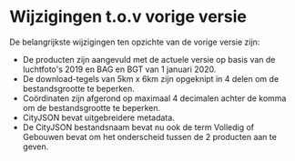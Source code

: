 # Wijzigingen t.o.v vorige versie

De belangrijkste wijzigingen ten opzichte van de vorige versie zijn:
-	De producten zijn aangevuld met de actuele versie op basis van de luchtfoto's 2019 en BAG en BGT van 1 januari 2020.
-	De download-tegels van 5km x 6km zijn opgeknipt in 4 delen om de bestandsgrootte te beperken.
-	Coördinaten zijn afgerond op maximaal 4 decimalen achter de komma om de bestandsgrootte te beperken.
-	CityJSON bevat uitgebreidere metadata.
-   De CityJSON bestandsnaam bevat nu ook de term Volledig of Gebouwen bevat om het onderscheid tussen de 2 producten aan te geven.